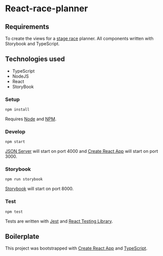 # React-race-planner

## Requirements

To create the views for a [stage race](https://en.wikipedia.org/wiki/Race_stage) planner. All components written with Storybook and TypeScript.


## Technologies used
- TypeScript
- NodeJS
- React
- StoryBook

### Setup

```sh
npm install
```

Requires [Node](https://nodejs.org) and [NPM](https://www.npmjs.com/).

### Develop

```sh
npm start
```

[JSON Server](https://github.com/typicode/json-server) will start on port 4000 and [Create React App](https://github.com/facebook/create-react-app) will start on port 3000.

### Storybook

```sh
npm run storybook
```

[Storybook](https://storybook.js.org) will start on port 8000.

### Test

```sh
npm test
```

Tests are written with [Jest](https://jestjs.io/) and [React Testing Library](https://testing-library.com/docs/react-testing-library/intro/).

## Boilerplate

This project was bootstrapped with [Create React App](https://github.com/facebook/create-react-app) and [TypeScript](https://create-react-app.dev/docs/adding-typescript).
